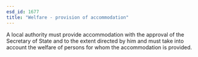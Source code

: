 ```yaml
---
esd_id: 1677
title: "Welfare - provision of accommodation"
---
```


A local authority must provide accommodation with the approval of the Secretary of State and to the extent directed by him and must take into account the welfare of persons for whom the accommodation is provided.

